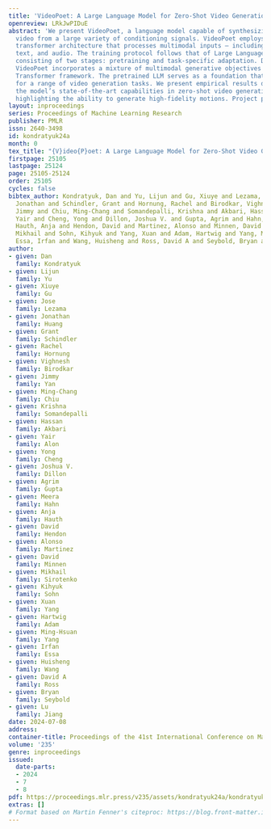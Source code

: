 ```yaml
---
title: 'VideoPoet: A Large Language Model for Zero-Shot Video Generation'
openreview: LRkJwPIDuE
abstract: 'We present VideoPoet, a language model capable of synthesizing high-quality
  video from a large variety of conditioning signals. VideoPoet employs a decoder-only
  transformer architecture that processes multimodal inputs – including images, videos,
  text, and audio. The training protocol follows that of Large Language Models (LLMs),
  consisting of two stages: pretraining and task-specific adaptation. During pretraining,
  VideoPoet incorporates a mixture of multimodal generative objectives within an autoregressive
  Transformer framework. The pretrained LLM serves as a foundation that can be adapted
  for a range of video generation tasks. We present empirical results demonstrating
  the model’s state-of-the-art capabilities in zero-shot video generation, specifically
  highlighting the ability to generate high-fidelity motions. Project page: http://sites.research.google/videopoet/'
layout: inproceedings
series: Proceedings of Machine Learning Research
publisher: PMLR
issn: 2640-3498
id: kondratyuk24a
month: 0
tex_title: "{V}ideo{P}oet: A Large Language Model for Zero-Shot Video Generation"
firstpage: 25105
lastpage: 25124
page: 25105-25124
order: 25105
cycles: false
bibtex_author: Kondratyuk, Dan and Yu, Lijun and Gu, Xiuye and Lezama, Jose and Huang,
  Jonathan and Schindler, Grant and Hornung, Rachel and Birodkar, Vighnesh and Yan,
  Jimmy and Chiu, Ming-Chang and Somandepalli, Krishna and Akbari, Hassan and Alon,
  Yair and Cheng, Yong and Dillon, Joshua V. and Gupta, Agrim and Hahn, Meera and
  Hauth, Anja and Hendon, David and Martinez, Alonso and Minnen, David and Sirotenko,
  Mikhail and Sohn, Kihyuk and Yang, Xuan and Adam, Hartwig and Yang, Ming-Hsuan and
  Essa, Irfan and Wang, Huisheng and Ross, David A and Seybold, Bryan and Jiang, Lu
author:
- given: Dan
  family: Kondratyuk
- given: Lijun
  family: Yu
- given: Xiuye
  family: Gu
- given: Jose
  family: Lezama
- given: Jonathan
  family: Huang
- given: Grant
  family: Schindler
- given: Rachel
  family: Hornung
- given: Vighnesh
  family: Birodkar
- given: Jimmy
  family: Yan
- given: Ming-Chang
  family: Chiu
- given: Krishna
  family: Somandepalli
- given: Hassan
  family: Akbari
- given: Yair
  family: Alon
- given: Yong
  family: Cheng
- given: Joshua V.
  family: Dillon
- given: Agrim
  family: Gupta
- given: Meera
  family: Hahn
- given: Anja
  family: Hauth
- given: David
  family: Hendon
- given: Alonso
  family: Martinez
- given: David
  family: Minnen
- given: Mikhail
  family: Sirotenko
- given: Kihyuk
  family: Sohn
- given: Xuan
  family: Yang
- given: Hartwig
  family: Adam
- given: Ming-Hsuan
  family: Yang
- given: Irfan
  family: Essa
- given: Huisheng
  family: Wang
- given: David A
  family: Ross
- given: Bryan
  family: Seybold
- given: Lu
  family: Jiang
date: 2024-07-08
address:
container-title: Proceedings of the 41st International Conference on Machine Learning
volume: '235'
genre: inproceedings
issued:
  date-parts:
  - 2024
  - 7
  - 8
pdf: https://proceedings.mlr.press/v235/assets/kondratyuk24a/kondratyuk24a.pdf
extras: []
# Format based on Martin Fenner's citeproc: https://blog.front-matter.io/posts/citeproc-yaml-for-bibliographies/
---
```

